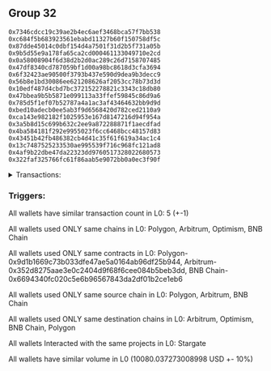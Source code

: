 ## Group 32

```0x81626e4b721083980df5d57c66b52f33a38f2062
0x7346cdcc19c39ae2b4ec6aef3468bca57f7bb538
0xc684f5b683923561ebabd11327b60f150758df5c
0x87dde45014c0dbf154d4a7501f31d2b5f731a05b
0x9b5d55e9a178fa65ca2cd000461133049710e2cd
0x0a58008904f6d38d2b2d0ac289c26d7158707485
0x47df8340cd787059bf1d00a98bc8618d3cfa3694
0x6f32423ae90500f3793b437e590d9dea9b3decc9
0x56b8e1bd30086ee621208626af2053cc78b73d3d
0x10edf487d4cbd7bc372152278821c3343c18db80
0x47bbea9b5b5871e099113a33ffef59845c86d9a6
0x785d5f1ef07b52787a4a1ac3af43464632bb9d9d
0xbed10adecb0ee5ab3f9d6568420d782ced2110a9
0xca143e982182f1025953e167d8147216d94f954a
0x3a5b8d15c699b632c2ee9a872288871f1aecdfad
0x4ba584181f292e9955023f6cc6468bcc48157d83
0x43451b42fb486382cb4d41c35f61f619a34ac1c4
0x13c7487525233530ae995539f716c968fc121ad8
0x4af9b22dbe47da22323dd9760517328022680573
0x322faf325766fc61f86aab5e9072bb0a0ec3f90f
```
<details>
<summary>Transactions:</summary>

Hashes: 

Wallet: 0x81626e4b721083980df5d57c66b52f33a38f2062

       Hash: 0xef28f5fdf0e6564adb38b5b4d8599032e2201fde7d4036b5db4f43316e662558
         - source chain: Polygon
         - destination chain: Arbitrum
         - project: Stargate
         - contract: 0x9d1b1669c73b033dfe47ae5a0164ab96df25b944
         - value USD: 60.540679222
       Hash: 0xcdfaa778ad038e0b3cf478fb317c98db96839fbe0413f3c35c9c821fb7f76944
         - source chain: Arbitrum
         - destination chain: Optimism
         - project: Stargate
         - contract: 0x352d8275aae3e0c2404d9f68f6cee084b5beb3dd
         - value USD: 7.355895472
       Hash: 0x967b451f966661a59ee53f2f9064a1c7203c1344e7b0e8f17e3a6d16bce00672
         - source chain: Arbitrum
         - destination chain: BNB Chain
         - project: Stargate
         - contract: 0x352d8275aae3e0c2404d9f68f6cee084b5beb3dd
         - value USD: 10.984283481
       Hash: 0xcb7e54e248be40b8652b72296435c00862906e8ba25416f2b47c16d912aed848
         - source chain: BNB Chain
         - destination chain: Polygon
         - project: Stargate
         - contract: 0x6694340fc020c5e6b96567843da2df01b2ce1eb6
         - value USD: 8.968095559
       Hash: 0x30c6a9304c0a97c559deb36ef7744e30cb17fa4da2eb82da094b09fa1db9e8da
         - source chain: Arbitrum
         - destination chain: Polygon
         - project: Stargate
         - contract: 0x352d8275aae3e0c2404d9f68f6cee084b5beb3dd
         - value USD: 9992.188319275
Wallet: 0x7346cdcc19c39ae2b4ec6aef3468bca57f7bb538

       Hash:0x29dde44af6866c73d5945f44d495632d093813d49c48cc90c7ace5befb14c686
         - source chain: Polygon
         - destination chain: Arbitrum
         - project: Stargate
         - contract: 0x9d1b1669c73b033dfe47ae5a0164ab96df25b944
         - value USD: 61.778357218
       Hash:0x6178bcd6065a67f73da8e534a58c58ff88354ae84f5afce4df3531d5bcc05593
         - source chain: Arbitrum
         - destination chain: Optimism
         - project: Stargate
         - contract: 0x352d8275aae3e0c2404d9f68f6cee084b5beb3dd
         - value USD: 8.19656924
       Hash:0x22ce9c7c33bbf235cb0987d182e06ea2eedb1cdad2f2a7199d86141e18beafd1
         - source chain: Arbitrum
         - destination chain: BNB Chain
         - project: Stargate
         - contract: 0x352d8275aae3e0c2404d9f68f6cee084b5beb3dd
         - value USD: 10.984278482
       Hash:0xc65f77c7d631cb82b0bef78005a8190b2acae910b5fdef03ff29bea3bd0b6bc1
         - source chain: BNB Chain
         - destination chain: Polygon
         - project: Stargate
         - contract: 0x6694340fc020c5e6b96567843da2df01b2ce1eb6
         - value USD: 8.968095559
       Hash:0x5106a7a77a6e1c447a5b11ca6fbf3e2f8f93cd90e5367c63fd9b24018995daf5
         - source chain: Arbitrum
         - destination chain: Polygon
         - project: Stargate
         - contract: 0x352d8275aae3e0c2404d9f68f6cee084b5beb3dd
         - value USD: 9991.905504235
Wallet: 0xc684f5b683923561ebabd11327b60f150758df5c

       Hash:0xe2332bb2396894867d30e72dab46519f45bc9c1ab8a1a2496c868cb26b318c5e
         - source chain: Polygon
         - destination chain: Arbitrum
         - project: Stargate
         - contract: 0x9d1b1669c73b033dfe47ae5a0164ab96df25b944
         - value USD: 62.6121388
       Hash:0x39fa16eb011f40c5ced3b74d5ca580b45e2d665d226d48056bb900704b2023ee
         - source chain: Arbitrum
         - destination chain: Optimism
         - project: Stargate
         - contract: 0x352d8275aae3e0c2404d9f68f6cee084b5beb3dd
         - value USD: 11.979601197
       Hash:0x04a44d393f6d1eb54a4413c1d3e3e6f45c9216f39f9167c1ea0a227d663c498c
         - source chain: Arbitrum
         - destination chain: BNB Chain
         - project: Stargate
         - contract: 0x352d8275aae3e0c2404d9f68f6cee084b5beb3dd
         - value USD: 11.982839891
       Hash:0x4bc0aeff9f21ee7fcb0d1bd8c29ee6b5e3bba9fecc354eecf569d076d537e737
         - source chain: BNB Chain
         - destination chain: Polygon
         - project: Stargate
         - contract: 0x6694340fc020c5e6b96567843da2df01b2ce1eb6
         - value USD: 9.966769853
       Hash:0x97cc29fa68d59cb638d297c13a613b53f819672cf43891e3fa3e19ad2fcbc2a2
         - source chain: Arbitrum
         - destination chain: Polygon
         - project: Stargate
         - contract: 0x352d8275aae3e0c2404d9f68f6cee084b5beb3dd
         - value USD: 9991.514722632
Wallet: 0x87dde45014c0dbf154d4a7501f31d2b5f731a05b

       Hash:0x3d1ee36ced8a7992f13e324ec2a6b5d4048dde3612d457f85699e95b4b6156b6
         - source chain: Polygon
         - destination chain: Arbitrum
         - project: Stargate
         - contract: 0x9d1b1669c73b033dfe47ae5a0164ab96df25b944
         - value USD: 61.167150592
       Hash:0xc1823afba05d32ee68355a60b6cf74724d1ca0e6e656464686c7b20714785afb
         - source chain: Arbitrum
         - destination chain: Optimism
         - project: Stargate
         - contract: 0x352d8275aae3e0c2404d9f68f6cee084b5beb3dd
         - value USD: 7.776232356
       Hash:0xfcd77cc2f7f3fc568dfa8f26aced59410834a78080607cfdcf360ef025d64c9a
         - source chain: Arbitrum
         - destination chain: BNB Chain
         - project: Stargate
         - contract: 0x352d8275aae3e0c2404d9f68f6cee084b5beb3dd
         - value USD: 10.98428548
       Hash:0xa0da1951391029b94daff5b5561a2bd8db4475e8d703cb4596385f38c157e624
         - source chain: BNB Chain
         - destination chain: Polygon
         - project: Stargate
         - contract: 0x6694340fc020c5e6b96567843da2df01b2ce1eb6
         - value USD: 8.968095559
       Hash:0x9375efab6fa3993540619d8b542f69b2e991fbdfe85fde11efa428cef96a7bdd
         - source chain: Arbitrum
         - destination chain: Polygon
         - project: Stargate
         - contract: 0x352d8275aae3e0c2404d9f68f6cee084b5beb3dd
         - value USD: 9991.133538012
Wallet: 0x9b5d55e9a178fa65ca2cd000461133049710e2cd

       Hash:0xcd3136791e43777bf07b2d306e52187a684e2f9cb4d18fb8510203c37667b272
         - source chain: Polygon
         - destination chain: Arbitrum
         - project: Stargate
         - contract: 0x9d1b1669c73b033dfe47ae5a0164ab96df25b944
         - value USD: 59.719042254
       Hash:0x9f1cfb33863f8346865c0b2b26360593bfcb6bc8ef992850d663a3cff195f764
         - source chain: Arbitrum
         - destination chain: Optimism
         - project: Stargate
         - contract: 0x352d8275aae3e0c2404d9f68f6cee084b5beb3dd
         - value USD: 7.355895472
       Hash:0x7216cf2768694a6faad9fbb459fea5c61fc4a5d2c5909463fe51805b0a21e57b
         - source chain: Arbitrum
         - destination chain: BNB Chain
         - project: Stargate
         - contract: 0x352d8275aae3e0c2404d9f68f6cee084b5beb3dd
         - value USD: 11.483558187
       Hash:0x54b0bb0f483b8c28aa5ae9570d1d1603b44a2e9b0f50ab62165460f79e492346
         - source chain: BNB Chain
         - destination chain: Polygon
         - project: Stargate
         - contract: 0x6694340fc020c5e6b96567843da2df01b2ce1eb6
         - value USD: 9.467432706
       Hash:0x8944141139fb258c8287b2f08ef290f927e132d06019bf6cb0b22cba8db1ed1e
         - source chain: Arbitrum
         - destination chain: Polygon
         - project: Stargate
         - contract: 0x352d8275aae3e0c2404d9f68f6cee084b5beb3dd
         - value USD: 9990.88482136
Wallet: 0x0a58008904f6d38d2b2d0ac289c26d7158707485

       Hash:0xc73a1aaf5bb953c26c9d14d7690dfbce458c98c31f4839a608d0986cde1b55ad
         - source chain: Polygon
         - destination chain: Arbitrum
         - project: Stargate
         - contract: 0x9d1b1669c73b033dfe47ae5a0164ab96df25b944
         - value USD: 65.19856883
       Hash:0x5b3816844a84027ac543a34a8a01cba71d77a806029de0fb12db671b7c48c64c
         - source chain: Arbitrum
         - destination chain: Optimism
         - project: Stargate
         - contract: 0x352d8275aae3e0c2404d9f68f6cee084b5beb3dd
         - value USD: 12.610106523
       Hash:0x98b5d2952928be647ad961c40366dcfb2c3fde673fece4314a353bb649b761b0
         - source chain: Arbitrum
         - destination chain: BNB Chain
         - project: Stargate
         - contract: 0x352d8275aae3e0c2404d9f68f6cee084b5beb3dd
         - value USD: 11.98284389
       Hash:0xbb7e6389d5539b73931cd1e562b6b602b3143938ec255116ffb4f5de11d5cb95
         - source chain: BNB Chain
         - destination chain: Polygon
         - project: Stargate
         - contract: 0x6694340fc020c5e6b96567843da2df01b2ce1eb6
         - value USD: 9.966769853
       Hash:0x55bc34a61223caf719db9c608b818d8ea1bbaa1808fbde43099116ee62a54c94
         - source chain: Arbitrum
         - destination chain: Polygon
         - project: Stargate
         - contract: 0x352d8275aae3e0c2404d9f68f6cee084b5beb3dd
         - value USD: 9990.423098272
Wallet: 0x47df8340cd787059bf1d00a98bc8618d3cfa3694

       Hash:0x56ab5ef420f04d2e3e7ab7cedcbc736bb48ebc6adb2d745aaa9f3a7797488703
         - source chain: Polygon
         - destination chain: Arbitrum
         - project: Stargate
         - contract: 0x9d1b1669c73b033dfe47ae5a0164ab96df25b944
         - value USD: 65.312045198
       Hash:0x3b7f2300ce90f86dc06cf83c1f171497897d869f275a311898eb5fdc87f2ba12
         - source chain: Arbitrum
         - destination chain: Optimism
         - project: Stargate
         - contract: 0x352d8275aae3e0c2404d9f68f6cee084b5beb3dd
         - value USD: 13.030443408
       Hash:0x101b809f3263823c830591fa181cac7e026fdaa2365f377b5c5c8f99107b3e6a
         - source chain: Arbitrum
         - destination chain: BNB Chain
         - project: Stargate
         - contract: 0x352d8275aae3e0c2404d9f68f6cee084b5beb3dd
         - value USD: 10.984274483
       Hash:0x76b663fd391543a875e0cafe4a43064e3f793f2aac444479fc4dfb650b228f7b
         - source chain: BNB Chain
         - destination chain: Polygon
         - project: Stargate
         - contract: 0x6694340fc020c5e6b96567843da2df01b2ce1eb6
         - value USD: 8.968095559
       Hash:0xfb515682d9d47f9b056b596f2a2b2223c041e636fc695efbe6380f7e5068a993
         - source chain: Arbitrum
         - destination chain: Polygon
         - project: Stargate
         - contract: 0x352d8275aae3e0c2404d9f68f6cee084b5beb3dd
         - value USD: 9992.941403497
Wallet: 0x6f32423ae90500f3793b437e590d9dea9b3decc9

       Hash:0x9a54a472039c41d51cb50afb8bccaf9e5a710375b0ff94c29576de7998a1e29a
         - source chain: Polygon
         - destination chain: Arbitrum
         - project: Stargate
         - contract: 0x9d1b1669c73b033dfe47ae5a0164ab96df25b944
         - value USD: 65.5258516
       Hash:0xdd9d3c6d620e7822309f9abb9241aec8a21d6a6cea5246ab02d07e168f5c4afb
         - source chain: Arbitrum
         - destination chain: Optimism
         - project: Stargate
         - contract: 0x352d8275aae3e0c2404d9f68f6cee084b5beb3dd
         - value USD: 13.660948734
       Hash:0xc5d704f89e210bed2dfe52588fe0c5367f7107020d9d9b4adae3c4c6054ad5dd
         - source chain: Arbitrum
         - destination chain: BNB Chain
         - project: Stargate
         - contract: 0x352d8275aae3e0c2404d9f68f6cee084b5beb3dd
         - value USD: 11.982852888
       Hash:0x19a9e005cdd25013a0f49250851b3375a93153e0e79d6128a2c4ae8788d94fdb
         - source chain: BNB Chain
         - destination chain: Polygon
         - project: Stargate
         - contract: 0x6694340fc020c5e6b96567843da2df01b2ce1eb6
         - value USD: 9.966769853
       Hash:0x4daab52dcc443b646e92bd1e9041037e4fd020e3f1d9fb2f3240d2b07aa0448c
         - source chain: Arbitrum
         - destination chain: Polygon
         - project: Stargate
         - contract: 0x352d8275aae3e0c2404d9f68f6cee084b5beb3dd
         - value USD: 9992.941403497
Wallet: 0x56b8e1bd30086ee621208626af2053cc78b73d3d

       Hash:0x829f6adf04d28159f9bd5e775d7f63bd74d2204796104025a857b3c8238799b5
         - source chain: Polygon
         - destination chain: Arbitrum
         - project: Stargate
         - contract: 0x9d1b1669c73b033dfe47ae5a0164ab96df25b944
         - value USD: 62.006253691
       Hash:0x2b2e779f8835cdce3dc19c6fbd602e97c25e292f5437923536a4f1c5700a3323
         - source chain: Arbitrum
         - destination chain: Optimism
         - project: Stargate
         - contract: 0x352d8275aae3e0c2404d9f68f6cee084b5beb3dd
         - value USD: 9.247411451
       Hash:0x57ae815df1cf3b6b5a34160481c583ece8b4d27c445766b49815b106c6fe0751
         - source chain: Arbitrum
         - destination chain: BNB Chain
         - project: Stargate
         - contract: 0x352d8275aae3e0c2404d9f68f6cee084b5beb3dd
         - value USD: 11.982841891
       Hash:0x9a68a639cc81f5b1edebbcbc9c42854dd0229e20d6f1785c5ffa64cecc275a04
         - source chain: BNB Chain
         - destination chain: Polygon
         - project: Stargate
         - contract: 0x6694340fc020c5e6b96567843da2df01b2ce1eb6
         - value USD: 9.966769853
       Hash:0x373a7594e2d2f39aa2491b021f0779ed85ca90928da7575cf220f4239df8e9a5
         - source chain: Arbitrum
         - destination chain: Polygon
         - project: Stargate
         - contract: 0x352d8275aae3e0c2404d9f68f6cee084b5beb3dd
         - value USD: 9992.941403497
Wallet: 0x10edf487d4cbd7bc372152278821c3343c18db80

       Hash:0xb145176ef1d952e5188ac6893976e3854eb6f5ed9c7183c163eaacc74e120eeb
         - source chain: Polygon
         - destination chain: Arbitrum
         - project: Stargate
         - contract: 0x9d1b1669c73b033dfe47ae5a0164ab96df25b944
         - value USD: 67.607211438
       Hash:0x1f271802503f8e896e9d8645633bdbef852218af9c97aacd241b4883b9278ed2
         - source chain: Arbitrum
         - destination chain: Optimism
         - project: Stargate
         - contract: 0x352d8275aae3e0c2404d9f68f6cee084b5beb3dd
         - value USD: 14.711790944
       Hash:0x2d7fbb5c8bf067a13221aa28b1856c10570bbbac6c0c23c54dbf4eab5771489b
         - source chain: Arbitrum
         - destination chain: BNB Chain
         - project: Stargate
         - contract: 0x352d8275aae3e0c2404d9f68f6cee084b5beb3dd
         - value USD: 11.982847889
       Hash:0x2f18ecc8ad38495f29f112c55514784a64573477df8d6873cfb9930f57fd2fdf
         - source chain: BNB Chain
         - destination chain: Polygon
         - project: Stargate
         - contract: 0x6694340fc020c5e6b96567843da2df01b2ce1eb6
         - value USD: 9.966769853
       Hash:0x6d9a1c7c051d8fa6c2b7df3c2fc2597a31c3213f58af59077b103d6c0f09bfa1
         - source chain: Arbitrum
         - destination chain: Polygon
         - project: Stargate
         - contract: 0x352d8275aae3e0c2404d9f68f6cee084b5beb3dd
         - value USD: 9992.941403497
Wallet: 0x47bbea9b5b5871e099113a33ffef59845c86d9a6

       Hash:0x9a1adaa17e98809b9f93a1a0f8da15a4bc59f1d74a5103c5f4a4eb40a3d6bb63
         - source chain: Polygon
         - destination chain: Arbitrum
         - project: Stargate
         - contract: 0x9d1b1669c73b033dfe47ae5a0164ab96df25b944
         - value USD: 63.775658468
       Hash:0x13cd5c31c9e17d7793d6922cff43dcf96b7aaada15c6a943a80d04f428e2e242
         - source chain: Arbitrum
         - destination chain: Optimism
         - project: Stargate
         - contract: 0x352d8275aae3e0c2404d9f68f6cee084b5beb3dd
         - value USD: 9.310461983
       Hash:0xf11e2571f822db96d64ea584a7989a2dd520417f61de4070d0dfe471302fa6fc
         - source chain: Arbitrum
         - destination chain: BNB Chain
         - project: Stargate
         - contract: 0x352d8275aae3e0c2404d9f68f6cee084b5beb3dd
         - value USD: 11.483571184
       Hash:0xecea7cef20c41711f32201a8afa88dec2f580f740f42d8f6dc256b67461b355a
         - source chain: BNB Chain
         - destination chain: Polygon
         - project: Stargate
         - contract: 0x6694340fc020c5e6b96567843da2df01b2ce1eb6
         - value USD: 9.467432706
       Hash:0x1ed74a3b2b81ac040a5ade7b6e458a786181e8e5b694ce982346c5531f61c036
         - source chain: Arbitrum
         - destination chain: Polygon
         - project: Stargate
         - contract: 0x352d8275aae3e0c2404d9f68f6cee084b5beb3dd
         - value USD: 9992.941403497
Wallet: 0x785d5f1ef07b52787a4a1ac3af43464632bb9d9d

       Hash:0x86c323775cde9234799dfa65ef80ed7446ffdb56b67cd21022d81fd7c7879877
         - source chain: Polygon
         - destination chain: Arbitrum
         - project: Stargate
         - contract: 0x9d1b1669c73b033dfe47ae5a0164ab96df25b944
         - value USD: 67.17904577
       Hash:0xede5db2b8211e9edb9f6dccdc614485bef5c3e6e7e2e52d5dca785a47a151d0d
         - source chain: Arbitrum
         - destination chain: Optimism
         - project: Stargate
         - contract: 0x352d8275aae3e0c2404d9f68f6cee084b5beb3dd
         - value USD: 13.450780292
       Hash:0xd251a61d88e7a3322b73b528ffc07a3b3326bf61f086d16d444fbc89b68c09f9
         - source chain: Arbitrum
         - destination chain: BNB Chain
         - project: Stargate
         - contract: 0x352d8275aae3e0c2404d9f68f6cee084b5beb3dd
         - value USD: 10.984281481
       Hash:0x052458430f0ed0304d78a5b4d4fdfe7c8d78ccd74a08afc86d2916e542799950
         - source chain: BNB Chain
         - destination chain: Polygon
         - project: Stargate
         - contract: 0x6694340fc020c5e6b96567843da2df01b2ce1eb6
         - value USD: 8.968095559
       Hash:0xc35a63f8e58ceb9a067584ae4802d9823a5405b22eadd0911e0a94a5bfd3e801
         - source chain: Arbitrum
         - destination chain: Polygon
         - project: Stargate
         - contract: 0x352d8275aae3e0c2404d9f68f6cee084b5beb3dd
         - value USD: 9992.927769942
Wallet: 0xbed10adecb0ee5ab3f9d6568420d782ced2110a9

       Hash:0x34453b167c0db69c86eee57bbd7d50b9a5ac5237e0e043bfd2296a4d85785c0a
         - source chain: Polygon
         - destination chain: Arbitrum
         - project: Stargate
         - contract: 0x9d1b1669c73b033dfe47ae5a0164ab96df25b944
         - value USD: 61.559498225
       Hash:0x5a622fc367bebdfca7d11ac50147b312813e560a0f72cc11c7bf286c2ca90588
         - source chain: Arbitrum
         - destination chain: Optimism
         - project: Stargate
         - contract: 0x352d8275aae3e0c2404d9f68f6cee084b5beb3dd
         - value USD: 8.827074566
       Hash:0xc37392e435f8fc50a8df169711d90422376ca5d05827e077018dc7a0108ae02f
         - source chain: Arbitrum
         - destination chain: BNB Chain
         - project: Stargate
         - contract: 0x352d8275aae3e0c2404d9f68f6cee084b5beb3dd
         - value USD: 13.979977707
       Hash:0x38d472eecd574672c016efd1105136e4484f2c9ade7ff3eb4396ae0db20a82bc
         - source chain: BNB Chain
         - destination chain: Polygon
         - project: Stargate
         - contract: 0x6694340fc020c5e6b96567843da2df01b2ce1eb6
         - value USD: 11.964118441
       Hash:0xeb14ea44feece4babdfbde0c8da27dd637b975179db9713491eace497b51e4a0
         - source chain: Arbitrum
         - destination chain: Polygon
         - project: Stargate
         - contract: 0x352d8275aae3e0c2404d9f68f6cee084b5beb3dd
         - value USD: 9992.736762176
Wallet: 0xca143e982182f1025953e167d8147216d94f954a

       Hash:0x297efa7ded7f3c15a89611077057b1cccdbf6f20aca65d87377ede36ca869f10
         - source chain: Polygon
         - destination chain: Arbitrum
         - project: Stargate
         - contract: 0x9d1b1669c73b033dfe47ae5a0164ab96df25b944
         - value USD: 63.641841769
       Hash:0x52753f77bdb41ae950c3ba5b07655a64485ab7eb507f0701e4b95175b468b405
         - source chain: Arbitrum
         - destination chain: Optimism
         - project: Stargate
         - contract: 0x352d8275aae3e0c2404d9f68f6cee084b5beb3dd
         - value USD: 11.979601197
       Hash:0x60c871df7b77a87d9b467a5f5c5413c47ee176d7c75148408647fbca4be09fea
         - source chain: Arbitrum
         - destination chain: BNB Chain
         - project: Stargate
         - contract: 0x352d8275aae3e0c2404d9f68f6cee084b5beb3dd
         - value USD: 10.984269484
       Hash:0x27b19be27a81b4781d753717f8f52d5725e86759f692f844b15c588ae98d6d3f
         - source chain: BNB Chain
         - destination chain: Polygon
         - project: Stargate
         - contract: 0x6694340fc020c5e6b96567843da2df01b2ce1eb6
         - value USD: 8.968095559
       Hash:0xa22c0721ea3dea6ac5c0a06a61ab390da281eaf66520aaa0744bfb7f9f13c7b3
         - source chain: Arbitrum
         - destination chain: Polygon
         - project: Stargate
         - contract: 0x352d8275aae3e0c2404d9f68f6cee084b5beb3dd
         - value USD: 9992.51507466
Wallet: 0x3a5b8d15c699b632c2ee9a872288871f1aecdfad

       Hash:0x424ba212a2a7e6c294f0b22aeb19a8c9b167aed97b87598209eb9c3c0284c7f6
         - source chain: Polygon
         - destination chain: Arbitrum
         - project: Stargate
         - contract: 0x9d1b1669c73b033dfe47ae5a0164ab96df25b944
         - value USD: 63.090783378
       Hash:0xdfde24490227200b392e7649f19b1fe9d33a8a2bfb2889f6f39c6b3db1c0dfad
         - source chain: Arbitrum
         - destination chain: Optimism
         - project: Stargate
         - contract: 0x352d8275aae3e0c2404d9f68f6cee084b5beb3dd
         - value USD: 10.928758987
       Hash:0xe12503dd890c1ca21b8acb7a992df520f999a693c8db07edb341b20887ca8607
         - source chain: Arbitrum
         - destination chain: BNB Chain
         - project: Stargate
         - contract: 0x352d8275aae3e0c2404d9f68f6cee084b5beb3dd
         - value USD: 13.979986705
       Hash:0x6ba99edc45771a85b978cb26f95c92c024c15612034c939ed3b486864b7f15e6
         - source chain: BNB Chain
         - destination chain: Polygon
         - project: Stargate
         - contract: 0x6694340fc020c5e6b96567843da2df01b2ce1eb6
         - value USD: 11.964118441
       Hash:0x618139a5bb012aa1a68d6f1edd3c92838474d5883558dda1ae612915a4ec4280
         - source chain: Arbitrum
         - destination chain: Polygon
         - project: Stargate
         - contract: 0x352d8275aae3e0c2404d9f68f6cee084b5beb3dd
         - value USD: 9992.261969473
Wallet: 0x4ba584181f292e9955023f6cc6468bcc48157d83

       Hash:0x76fb33a3e60641bbc34908d28d9b7b116fd806170e86993807e14a7c525df8d1
         - source chain: Polygon
         - destination chain: Arbitrum
         - project: Stargate
         - contract: 0x9d1b1669c73b033dfe47ae5a0164ab96df25b944
         - value USD: 61.991887696
       Hash:0xba77cf8fadcadc4642f9e5c7f4ffedb94a4fec0200c64cead3380cefd877bcb1
         - source chain: Arbitrum
         - destination chain: Optimism
         - project: Stargate
         - contract: 0x352d8275aae3e0c2404d9f68f6cee084b5beb3dd
         - value USD: 8.827074566
       Hash:0x3ee8b43f8e251817651d9f5ff4c67c6ca6100b79248a673aa5368fa52cd34919
         - source chain: Arbitrum
         - destination chain: BNB Chain
         - project: Stargate
         - contract: 0x352d8275aae3e0c2404d9f68f6cee084b5beb3dd
         - value USD: 12.981426295
       Hash:0xc2c69fce3bd47e5635e02ba15ef584a8f13151fb4e7fd4b229252ed563e86e8e
         - source chain: BNB Chain
         - destination chain: Polygon
         - project: Stargate
         - contract: 0x6694340fc020c5e6b96567843da2df01b2ce1eb6
         - value USD: 10.965444147
       Hash:0xb18792fe196ed600ca81de5a8930c1db6010917a51813ed7e8b3f9d8726168eb
         - source chain: Arbitrum
         - destination chain: Polygon
         - project: Stargate
         - contract: 0x352d8275aae3e0c2404d9f68f6cee084b5beb3dd
         - value USD: 9991.991684105
Wallet: 0x43451b42fb486382cb4d41c35f61f619a34ac1c4

       Hash:0x3f86ddeb520fd9dec87ff0ebd8fdeaa9669f3595c4580dbee13a16dfbf5bb227
         - source chain: Polygon
         - destination chain: Arbitrum
         - project: Stargate
         - contract: 0x9d1b1669c73b033dfe47ae5a0164ab96df25b944
         - value USD: 59.38302092
       Hash:0x43ac4bad005045e27800eee9d1a60691540bd4d6a6a3d356fcf4ee1a9675b63c
         - source chain: Arbitrum
         - destination chain: Optimism
         - project: Stargate
         - contract: 0x352d8275aae3e0c2404d9f68f6cee084b5beb3dd
         - value USD: 6.725390146
       Hash:0xcfd9cd17472648af74bb4a5d1895e993a45587932e093da90d07e3f27930e7b6
         - source chain: Arbitrum
         - destination chain: BNB Chain
         - project: Stargate
         - contract: 0x352d8275aae3e0c2404d9f68f6cee084b5beb3dd
         - value USD: 11.98284689
       Hash:0x3818e791f5d1becc6c284d092eb5f78e2d7232e8d843f0d02744cf3ec99e0c37
         - source chain: BNB Chain
         - destination chain: Polygon
         - project: Stargate
         - contract: 0x6694340fc020c5e6b96567843da2df01b2ce1eb6
         - value USD: 9.966769853
       Hash:0x1584d6dae089f5f3b28890f8821e78a1a6e31bb6b393015bd9f72713833bbc58
         - source chain: Arbitrum
         - destination chain: Polygon
         - project: Stargate
         - contract: 0x352d8275aae3e0c2404d9f68f6cee084b5beb3dd
         - value USD: 9991.712054728
Wallet: 0x13c7487525233530ae995539f716c968fc121ad8

       Hash:0x73a21e66ea1c947e2511eab63e2152e213e30b5545ab702c182624e016abceab
         - source chain: Polygon
         - destination chain: Arbitrum
         - project: Stargate
         - contract: 0x9d1b1669c73b033dfe47ae5a0164ab96df25b944
         - value USD: 67.407237162
       Hash:0x9e7bb847c520cc00b89c2228de57659b9a04164b34876047e2093c56362f56c9
         - source chain: Arbitrum
         - destination chain: Optimism
         - project: Stargate
         - contract: 0x352d8275aae3e0c2404d9f68f6cee084b5beb3dd
         - value USD: 15.762633154
       Hash:0x17404d991b5201bede80e288d95c1c175bc2cf9638a3afd34197cac0f49bdba7
         - source chain: Arbitrum
         - destination chain: BNB Chain
         - project: Stargate
         - contract: 0x352d8275aae3e0c2404d9f68f6cee084b5beb3dd
         - value USD: 12.482136592
       Hash:0xccde303aa8cf3329332b8f47ddd52c7b11bf03ff9d5e281aa780c8e8b157b58c
         - source chain: BNB Chain
         - destination chain: Polygon
         - project: Stargate
         - contract: 0x6694340fc020c5e6b96567843da2df01b2ce1eb6
         - value USD: 10.466420907
       Hash:0x8670f6fccacb9ef60413b2ee45e35c9145f34f75215edad782e9c7fb01476f2c
         - source chain: Arbitrum
         - destination chain: Polygon
         - project: Stargate
         - contract: 0x352d8275aae3e0c2404d9f68f6cee084b5beb3dd
         - value USD: 9990.776786805
Wallet: 0x4af9b22dbe47da22323dd9760517328022680573

       Hash:0x48c86e2f54fad6516b5e130da2443f294cbd45957ee96813794d1a491e44ac81
         - source chain: Polygon
         - destination chain: Arbitrum
         - project: Stargate
         - contract: 0x9d1b1669c73b033dfe47ae5a0164ab96df25b944
         - value USD: 66.760604411
       Hash:0xf2c7321f4c53eeecc030412083dfbd8405fba8375a894abfa2032104d9f31c92
         - source chain: Arbitrum
         - destination chain: Optimism
         - project: Stargate
         - contract: 0x352d8275aae3e0c2404d9f68f6cee084b5beb3dd
         - value USD: 12.610106523
       Hash:0xbd918c2d2dea7c21552497e57ca90e711c1758f2b15b28c5e80d46b13ff4c38f
         - source chain: Arbitrum
         - destination chain: BNB Chain
         - project: Stargate
         - contract: 0x352d8275aae3e0c2404d9f68f6cee084b5beb3dd
         - value USD: 11.982849889
       Hash:0xa1beffdd33da1cd6e09c8a536c31fc2a594ac0e07496d19a4bba7ac93f00d246
         - source chain: BNB Chain
         - destination chain: Polygon
         - project: Stargate
         - contract: 0x6694340fc020c5e6b96567843da2df01b2ce1eb6
         - value USD: 9.967068765
       Hash:0xadc26c31dfa2027df76dc0c877731b04d7d13765dcc87007d07f27fe71bb48de
         - source chain: Arbitrum
         - destination chain: Polygon
         - project: Stargate
         - contract: 0x352d8275aae3e0c2404d9f68f6cee084b5beb3dd
         - value USD: 9990.492874881
Wallet: 0x322faf325766fc61f86aab5e9072bb0a0ec3f90f

       Hash:0x57fc9c42e53e110579e0b1df640644eb99eae794d6aacd4ede625a42fd90bfdd
         - source chain: Polygon
         - destination chain: Arbitrum
         - project: Stargate
         - contract: 0x9d1b1669c73b033dfe47ae5a0164ab96df25b944
         - value USD: 61.888068636
       Hash:0x8127390f8f8f5c47262aa5ddc6d9809d11f04a7ff031f63f02ff5c6f3a35151d
         - source chain: Arbitrum
         - destination chain: Optimism
         - project: Stargate
         - contract: 0x352d8275aae3e0c2404d9f68f6cee084b5beb3dd
         - value USD: 10.718590545
       Hash:0xe1255edb564f11cb50933bad5c9a4ee71206be9d3eb0d1ccd14d1cc3ed89a5bc
         - source chain: Arbitrum
         - destination chain: BNB Chain
         - project: Stargate
         - contract: 0x352d8275aae3e0c2404d9f68f6cee084b5beb3dd
         - value USD: 10.984271483
       Hash:0xe58b4dbdd68c1c0b43d8db94cd6f830eed24cb8ea6fab026d056dc7341b39498
         - source chain: BNB Chain
         - destination chain: Polygon
         - project: Stargate
         - contract: 0x6694340fc020c5e6b96567843da2df01b2ce1eb6
         - value USD: 6.970746971
       Hash:0x1ed9a706fb6f9f4b2c00658d1b63e0e7be636df2d49c07958d9582abc25934b9
         - source chain: Arbitrum
         - destination chain: Polygon
         - project: Stargate
         - contract: 0x352d8275aae3e0c2404d9f68f6cee084b5beb3dd
         - value USD: 9991.069357811

</details>


### Triggers: 
All wallets have similar transaction count in L0: 5 (+-1)

All wallets used ONLY same chains in L0: Polygon, Arbitrum, Optimism, BNB Chain

All wallets used ONLY same contracts in L0: Polygon-0x9d1b1669c73b033dfe47ae5a0164ab96df25b944, Arbitrum-0x352d8275aae3e0c2404d9f68f6cee084b5beb3dd, BNB Chain-0x6694340fc020c5e6b96567843da2df01b2ce1eb6

All wallets used ONLY same source chain in L0: Polygon, Arbitrum, BNB Chain

All wallets used ONLY same destination chains in L0: Arbitrum, Optimism, BNB Chain, Polygon

All wallets Interacted with the same projects in L0: Stargate

All wallets have similar volume in L0 (10080.037273008998 USD +- 10%)

